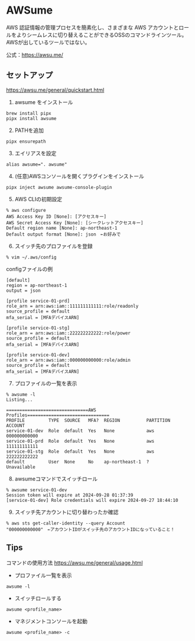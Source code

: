 # AWSume
AWS 認証情報の管理プロセスを簡素化し、さまざまな AWS アカウントとロールをよりシームレスに切り替えることができるOSSのコマンドラインツール。
AWSが出しているツールではない。

公式：https://awsu.me/

## セットアップ
https://awsu.me/general/quickstart.html

1. awsume をインストール
```
brew install pipx
pipx install awsume
```

2. PATHを追加
```
pipx ensurepath
```

3. エイリアスを設定
```
alias awsume=". awsume"
```

4. (任意)AWSコンソールを開くプラグインをインストール
```
pipx inject awsume awsume-console-plugin
```

5. AWS CLIの初期設定
```
% aws configure
AWS Access Key ID [None]: [アクセスキー]
AWS Secret Access Key [None]: [シークレットアクセスキー]
Default region name [None]: ap-northeast-1
Default output format [None]: json　←お好みで
```

6. スイッチ先のプロファイルを登録
```
% vim ~/.aws/config
```

configファイルの例
```
[default]
region = ap-northeast-1
output = json

[profile service-01-prd]
role_arn = arn:aws:iam::111111111111:role/readonly
source_profile = default
mfa_serial = [MFAデバイスARN]

[profile service-01-stg]
role_arn = arn:aws:iam::222222222222:role/power
source_profile = default
mfa_serial = [MFAデバイスARN]

[profile service-01-dev]
role_arn = arn:aws:iam::000000000000:role/admin
source_profile = default
mfa_serial = [MFAデバイスARN]
```


7. プロファイルの一覧を表示
```
% awsume -l
Listing...

===============================AWS Profiles===============================
PROFILE         TYPE  SOURCE   MFA?  REGION          PARTITION  ACCOUNT     
service-01-dev  Role  default  Yes   None            aws        000000000000
service-01-prd  Role  default  Yes   None            aws        111111111111
service-01-stg  Role  default  Yes   None            aws        222222222222
default         User  None     No    ap-northeast-1  ?          Unavailable 
```

8. awsumeコマンドでスイッチロール
```
% awsume service-01-dev
Session token will expire at 2024-09-28 01:37:39
[service-01-dev] Role credentials will expire 2024-09-27 18:44:10
```

9. スイッチ先アカウントに切り替わったか確認
```
% aws sts get-caller-identity --query Account
"000000000000"　←アカウントIDがスイッチ先のアカウントIDになっていること！
```

## Tips
コマンドの使用方法
https://awsu.me/general/usage.html

- プロファイル一覧を表示
```
awsume -l
```

- スイッチロールする
```
awsume <profile_name>
```

- マネジメントコンソールを起動
```
awsume <profile_name> -c
```
